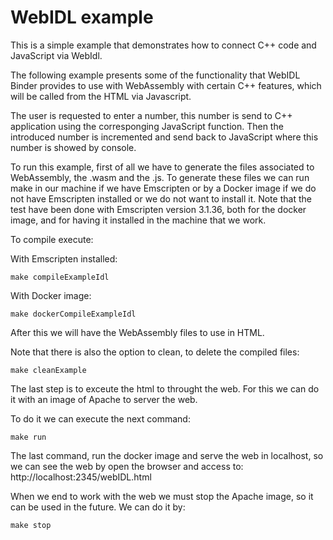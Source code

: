 # WebIDL example
This is a simple example that demonstrates how to connect C++ code and JavaScript via WebIdl.

The following example presents some of the functionality that WebIDL Binder provides to use with WebAssembly with certain C++ features, which will be called from the HTML via Javascript.

The user is requested to enter a number, this number is send to C++ application using the corresponging JavaScript function. Then the introduced number is incremented and send back to JavaScript where this number is showed by console.

To run this example, first of all we have to generate the files associated to WebAssembly, the .wasm and the .js. To generate these files we can run make in our machine if we have Emscripten or by a Docker image if we do not have Emscripten installed or we do not want to install it. Note that the test have been done with Emscripten version 3.1.36, both for the docker image, and for having it installed in the machine that we work.

To compile execute:

With Emscripten installed:

```shell
make compileExampleIdl
```

With Docker image:

```shell
make dockerCompileExampleIdl
```

After this we will have the WebAssembly files to use in HTML.

Note that there is also the option to clean, to delete the compiled files:

```shell
make cleanExample
```

The last step is to exceute the html to throught the web. For this we can do it with an image of Apache to server the web.

To do it we can execute the next command:

```shell
make run
```

The last command, run the docker image and serve the web in localhost, so we can see the web by open the browser and access to:
http://localhost:2345/webIDL.html

When we end to work with the web we must stop the Apache image, so it can be used in the future. We can do it by:

```shell
make stop
```